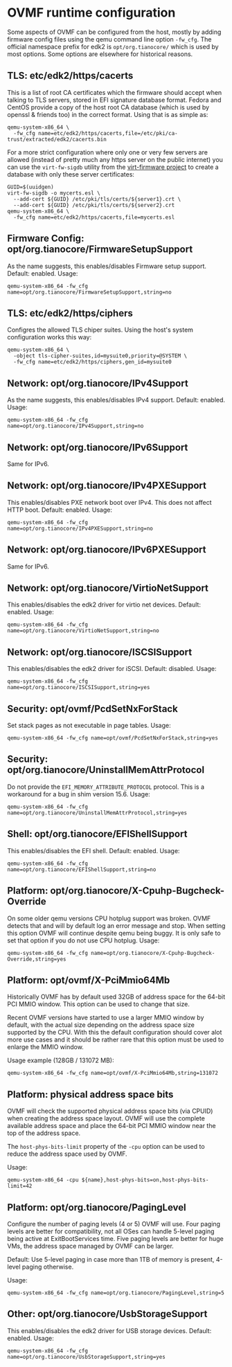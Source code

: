# OVMF runtime configuration

Some aspects of OVMF can be configured from the host, mostly by adding
firmware config files using the qemu command line option `-fw_cfg`.
The official namespace prefix for edk2 is `opt/org.tianocore/` which
is used by most options.  Some options are elsewhere for historical
reasons.


## TLS: etc/edk2/https/cacerts

This is a list of root CA certificates which the firmware should
accept when talking to TLS servers, stored in EFI signature database
format.  Fedora and CentOS provide a copy of the host root CA database
(which is used by openssl & friends too) in the correct format.  Using
that is as simple as:

```
qemu-system-x86_64 \
  -fw_cfg name=etc/edk2/https/cacerts,file=/etc/pki/ca-trust/extracted/edk2/cacerts.bin
```

For a more strict configuration where only one or very few servers are
allowed (instead of pretty much any https server on the public
internet) you can use the `virt-fw-sigdb` utility from the
[virt-firmware project](https://gitlab.com/kraxel/virt-firmware) to
create a database with only these server certificates:

```
GUID=$(uuidgen)
virt-fw-sigdb -o mycerts.esl \
  --add-cert ${GUID} /etc/pki/tls/certs/${server1}.crt \
  --add-cert ${GUID} /etc/pki/tls/certs/${server2}.crt
qemu-system-x86_64 \
  -fw_cfg name=etc/edk2/https/cacerts,file=mycerts.esl
```


## Firmware Config: opt/org.tianocore/FirmwareSetupSupport

As the name suggests, this enables/disables Firmware setup support.  Default:
enabled.  Usage:

```
qemu-system-x86_64 -fw_cfg name=opt/org.tianocore/FirmwareSetupSupport,string=no
```


## TLS: etc/edk2/https/ciphers

Configres the allowed TLS chiper suites.  Using the host's system
configuration works this way:

```
qemu-system-x86_64 \
  -object tls-cipher-suites,id=mysuite0,priority=@SYSTEM \
  -fw_cfg name=etc/edk2/https/ciphers,gen_id=mysuite0
```


## Network: opt/org.tianocore/IPv4Support

As the name suggests, this enables/disables IPv4 support.  Default:
enabled.  Usage:

```
qemu-system-x86_64 -fw_cfg name=opt/org.tianocore/IPv4Support,string=no
```

## Network: opt/org.tianocore/IPv6Support

Same for IPv6.


## Network: opt/org.tianocore/IPv4PXESupport

This enables/disables PXE network boot over IPv4.  This does not
affect HTTP boot.  Default: enabled.  Usage:

```
qemu-system-x86_64 -fw_cfg name=opt/org.tianocore/IPv4PXESupport,string=no
```


## Network: opt/org.tianocore/IPv6PXESupport

Same for IPv6.


## Network: opt/org.tianocore/VirtioNetSupport

This enables/disables the edk2 driver for virtio net devices.
Default: enabled.  Usage:

```
qemu-system-x86_64 -fw_cfg name=opt/org.tianocore/VirtioNetSupport,string=no
```


## Network: opt/org.tianocore/ISCSISupport

This enables/disables the edk2 driver for iSCSI.
Default: disabled.  Usage:

```
qemu-system-x86_64 -fw_cfg name=opt/org.tianocore/ISCSISupport,string=yes
```


## Security: opt/ovmf/PcdSetNxForStack

Set stack pages as not executable in page tables.  Usage:

```
qemu-system-x86_64 -fw_cfg name=opt/ovmf/PcdSetNxForStack,string=yes
```


## Security: opt/org.tianocore/UninstallMemAttrProtocol

Do not provide the `EFI_MEMORY_ATTRIBUTE_PROTOCOL` protocol.  This is
a workaround for a bug in shim version 15.6.  Usage:

```
qemu-system-x86_64 -fw_cfg name=opt/org.tianocore/UninstallMemAttrProtocol,string=yes
```


## Shell: opt/org.tianocore/EFIShellSupport

This enables/disables the EFI shell.
Default: enabled.  Usage:

```
qemu-system-x86_64 -fw_cfg name=opt/org.tianocore/EFIShellSupport,string=no
```


## Platform: opt/org.tianocore/X-Cpuhp-Bugcheck-Override

On some older qemu versions CPU hotplug support was broken.  OVMF
detects that and will by default log an error message and stop.  When
setting this option OVMF will continue despite qemu being buggy.  It
is only safe to set that option if you do not use CPU hotplug.  Usage:

```
qemu-system-x86_64 -fw_cfg name=opt/org.tianocore/X-Cpuhp-Bugcheck-Override,string=yes
```


## Platform: opt/ovmf/X-PciMmio64Mb

Historically OVMF has by default used 32GB of address space for the
64-bit PCI MMIO window.  This option can be used to change that size.

Recent OVMF versions have started to use a larger MMIO window by
default, with the actual size depending on the address space size
supported by the CPU.  With this the default configuration should
cover alot more use cases and it should be rather rare that this
option must be used to enlarge the MMIO window.

Usage example (128GB / 131072 MB):

```
qemu-system-x86_64 -fw_cfg name=opt/ovmf/X-PciMmio64Mb,string=131072
```


## Platform: physical address space bits

OVMF will check the supported physical address space bits (via CPUID)
when creating the address space layout.  OVMF will use the complete
available address space and place the 64-bit PCI MMIO window near the
top of the address space.

The `host-phys-bits-limit` property of the `-cpu` option can be used
to reduce the address space used by OVMF.

Usage:
```
qemu-system-x86_64 -cpu ${name},host-phys-bits=on,host-phys-bits-limit=42
```


## Platform: opt/org.tianocore/PagingLevel

Configure the number of paging levels (4 or 5) OVMF will use.  Four
paging levels are better for compatibility, not all OSes can handle
5-level paging being active at ExitBootServices time.  Five paging
levels are better for huge VMs, the address space managed by OVMF can
be larger.

Default: Use 5-level paging in case more than 1TB of memory is
present, 4-level paging otherwise.

Usage:
```
qemu-system-x86_64 -fw_cfg name=opt/org.tianocore/PagingLevel,string=5
```


## Other: opt/org.tianocore/UsbStorageSupport

This enables/disables the edk2 driver for USB storage devices.
Default: enabled.  Usage:

```
qemu-system-x86_64 -fw_cfg name=opt/org.tianocore/UsbStorageSupport,string=yes
```


